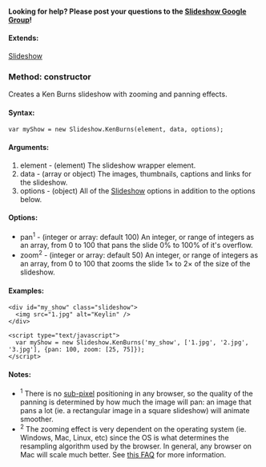 #### Looking for help? Please post your questions to the [Slideshow Google Group](http://groups.google.com/group/mootools-slideshow)! ####



#### Extends: ####

[Slideshow](http://code.google.com/p/slideshow/wiki/Slideshow)

### Method: constructor ###

Creates a Ken Burns slideshow with zooming and panning effects.

#### Syntax: ####

```
var myShow = new Slideshow.KenBurns(element, data, options);
```

#### Arguments: ####

  1. element - (element) The slideshow wrapper element.
  1. data - (array or object) The images, thumbnails, captions and links for the slideshow.
  1. options - (object) All of the [Slideshow](http://code.google.com/p/slideshow/wiki/Slideshow) options in addition to the options below.

#### Options: ####

  * pan<sup>1</sup> - (integer or array: default 100) An integer, or range of integers as an array, from 0 to 100 that pans the slide 0% to 100% of it's overflow.
  * zoom<sup>2</sup> - (integer or array: default 50) An integer, or range of integers as an array, from 0 to 100 that zooms the slide 1× to 2× of the size of the slideshow.

#### Examples: ####

```
<div id="my_show" class="slideshow">
  <img src="1.jpg" alt="Keylin" />
</div>

<script type="text/javascript">
  var myShow = new Slideshow.KenBurns('my_show', ['1.jpg', '2.jpg', '3.jpg'], {pan: 100, zoom: [25, 75]});
</script>
```

#### Notes: ####

  * <sup>1</sup> There is no [sub-pixel](http://ejohn.org/blog/sub-pixel-problems-in-css/) positioning in any browser, so the quality of the panning is determined by how much the image will pan: an image that pans a lot (ie. a rectangular image in a square slideshow) will animate smoother.
  * <sup>2</sup> The zooming effect is very dependent on the operating system (ie. Windows, Mac, Linux, etc) since the OS is what determines the resampling algorithm used by the browser. In general, any browser on Mac will scale much better. See [this FAQ](http://code.google.com/p/slideshow/wiki/FAQ#Why_does_the_Ken_Burns_Slideshow_look_so_bad_on_IE_/_PC?) for more information.